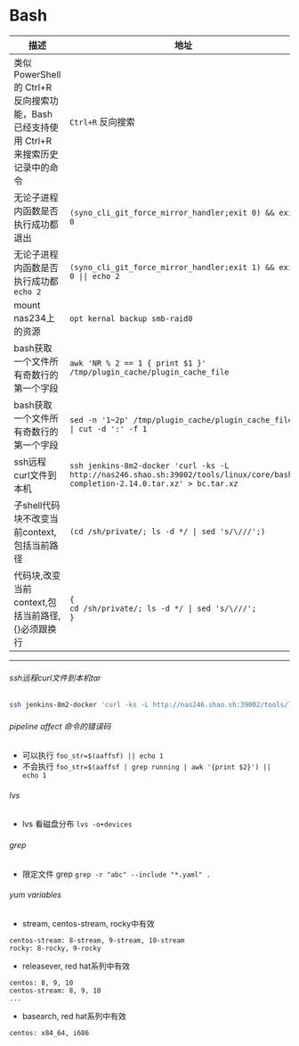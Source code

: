 # Bash

|描述|地址|
|  ----  | ----  |
| 类似 PowerShell 的 Ctrl+R 反向搜索功能，Bash 已经支持使用 Ctrl+R 来搜索历史记录中的命令|`Ctrl+R` 反向搜索|
|无论子进程内函数是否执行成功都退出|`(syno_cli_git_force_mirror_handler;exit 0) && exit 0`|
|无论子进程内函数是否执行成功都`echo 2`|`(syno_cli_git_force_mirror_handler;exit 1) && exit 0 \|\| echo 2`|
|mount nas234上的资源|`opt kernal backup smb-raid0`|
|bash获取一个文件所有奇数行的第一个字段|`awk 'NR % 2 == 1 { print $1 }' /tmp/plugin_cache/plugin_cache_file`|
|bash获取一个文件所有奇数行的第一个字段|`sed -n '1~2p' /tmp/plugin_cache/plugin_cache_file \| cut -d ':' -f 1`|
|ssh远程curl文件到本机|`ssh jenkins-8m2-docker 'curl -ks -L http://nas246.shao.sh:39002/tools/linux/core/bash-completion-2.14.0.tar.xz' > bc.tar.xz`|
|子shell代码块不改变当前context,包括当前路径|`(cd /sh/private/; ls -d */ \| sed 's/\///';)`|
|代码块,改变当前context,包括当前路径,{}必须跟换行|`{`<br>`cd /sh/private/; ls -d */ \| sed 's/\///';`<br>`}`|
---

###### ssh远程curl文件到本机tar
``` bash
ssh jenkins-8m2-docker 'curl -ks -L http://nas246.shao.sh:39002/tools/linux/core/bash-completion-2.14.0.tar.xz' | tar -xJf - -C /tmp
```
###### pipeline affect 命令的错误码
- 可以执行
`foo_str=$(aaffsf) || echo 1`
- 不会执行
`foo_str=$(aaffsf | grep running | awk '{print $2}') || echo 1`

###### lvs
- lvs 看磁盘分布
`lvs -o+devices`
###### grep
- 限定文件 grep
`grep -r "abc" --include "*.yaml" .`

###### yum variables
- stream, centos-stream, rocky中有效
```
centos-stream: 8-stream, 9-stream, 10-stream
rocky: 8-rocky, 9-rocky
```
- releasever, red hat系列中有效
```
centos: 8, 9, 10
centos-stream: 8, 9, 10
...
```
- basearch, red hat系列中有效
```
centos: x84_64, i686
```
